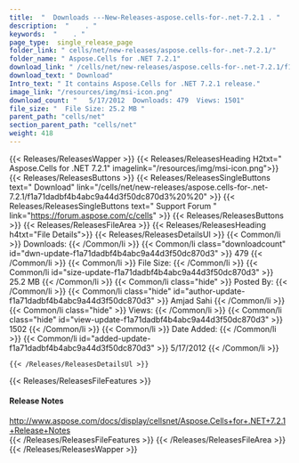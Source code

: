 ```yaml
---
title:  "  Downloads ---New-Releases-aspose.cells-for-.net-7.2.1 . " 
description:  "    . " 
keywords:  "    . " 
page_type:  single_release_page
folder_link: " cells/net/new-releases/aspose.cells-for-.net-7.2.1/"
folder_name: " Aspose.Cells for .NET 7.2.1"
download_link: " /cells/net/new-releases/aspose.cells-for-.net-7.2.1/f1a71dadbf4b4abc9a44d3f50dc870d3"
download_text: " Download"
Intro_text: " It contains Aspose.Cells for .NET 7.2.1 release."
image_link: "/resources/img/msi-icon.png"
download_count: "   5/17/2012  Downloads: 479  Views: 1501"
file_size: "  File Size: 25.2 MB "
parent_path: "cells/net"
section_parent_path: "cells/net"
weight: 418
---
```


{{< Releases/ReleasesWapper >}}
  {{< Releases/ReleasesHeading H2txt=" Aspose.Cells for .NET 7.2.1" imagelink="/resources/img/msi-icon.png">}}
  {{< Releases/ReleasesButtons >}}
    {{< Releases/ReleasesSingleButtons text=" Download" link="/cells/net/new-releases/aspose.cells-for-.net-7.2.1/f1a71dadbf4b4abc9a44d3f50dc870d3%20%20" >}}
    {{< Releases/ReleasesSingleButtons text=" Support Forum " link="https://forum.aspose.com/c/cells" >}}
  {{< Releases/ReleasesButtons >}}
  {{< Releases/ReleasesFileArea >}}
    {{< Releases/ReleasesHeading h4txt="File Details">}}
    {{< Releases/ReleasesDetailsUl >}}
            {{< Common/li  >}} Downloads: {{< /Common/li >}} 
      {{< Common/li class="downloadcount" id="dwn-update-f1a71dadbf4b4abc9a44d3f50dc870d3" >}} 479 {{< /Common/li >}} 
      {{< Common/li  >}} File Size: {{< /Common/li >}} 
      {{< Common/li id="size-update-f1a71dadbf4b4abc9a44d3f50dc870d3" >}} 25.2 MB {{< /Common/li >}} 
      {{< Common/li  class="hide" >}} Posted By: {{< /Common/li >}} 
      {{< Common/li class="hide" id="author-update-f1a71dadbf4b4abc9a44d3f50dc870d3" >}} Amjad Sahi {{< /Common/li >}} 
      {{< Common/li class="hide"  >}} Views: {{< /Common/li >}} 
      {{< Common/li class="hide" id="view-update-f1a71dadbf4b4abc9a44d3f50dc870d3" >}} 1502 {{< /Common/li >}} 
      {{< Common/li  >}} Date Added: {{< /Common/li >}} 
      {{< Common/li id="added-update-f1a71dadbf4b4abc9a44d3f50dc870d3" >}} 5/17/2012 {{< /Common/li >}} 

    {{< /Releases/ReleasesDetailsUl >}}

  {{< Releases/ReleasesFileFeatures >}}
      <h4>Release Notes</h4><div><a href="http://www.aspose.com/docs/display/cellsnet/Aspose.Cells+for+.NET+7.2.1+Release+Notes">http://www.aspose.com/docs/display/cellsnet/Aspose.Cells+for+.NET+7.2.1+Release+Notes</a></div>
  {{< /Releases/ReleasesFileFeatures >}}
 {{< /Releases/ReleasesFileArea >}}
{{< /Releases/ReleasesWapper >}}


